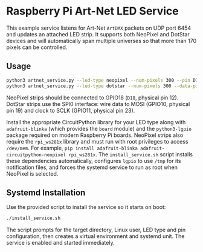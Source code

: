 # Raspberry Pi Art-Net LED Service

This example service listens for Art-Net `ArtDMX` packets on UDP port 6454 and
updates an attached LED strip. It supports both NeoPixel and DotStar devices
and will automatically span multiple universes so that more than 170 pixels can
be controlled.

## Usage

```sh
python3 artnet_service.py --led-type neopixel --num-pixels 300 --pin D18
python3 artnet_service.py --led-type dotstar --num-pixels 300 --data-pin MOSI --clock-pin SCLK
```

NeoPixel strips should be connected to GPIO18 (`D18`, physical pin 12). DotStar
strips use the SPI0 interface: wire data to MOSI (GPIO10, physical pin 19) and
clock to SCLK (GPIO11, physical pin 23).

Install the appropriate CircuitPython library for your LED type along with
`adafruit-blinka` (which provides the ``board`` module) and the `python3-lgpio`
package required on modern Raspberry Pi boards. NeoPixel strips also require the
`rpi_ws281x` library and must run with root privileges to access `/dev/mem`. For
example, `pip install adafruit-blinka adafruit-circuitpython-neopixel rpi_ws281x`.
The `install_service.sh` script installs these dependencies automatically,
configures `lgpio` to use `/tmp` for its notification files, and forces the
systemd service to run as root when NeoPixel is selected.

## Systemd Installation

Use the provided script to install the service so it starts on boot:

```sh
./install_service.sh
```

The script prompts for the target directory, Linux user, LED type and pin configuration,
then creates a virtual environment and systemd unit. The service is enabled and started immediately.
